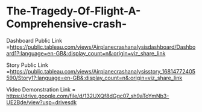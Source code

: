 # The-Tragedy-Of-Flight-A-Comprehensive-crash-


Dashboard Public Link =https://public.tableau.com/views/Airplanecrashanalysisdashboard/Dashboard1?:language=en-GB&:display_count=n&:origin=viz_share_link

Story Public Link =https://public.tableau.com/views/Airplanecrashanalysisstory_16814772405590/Story1?:language=en-GB&:display_count=n&:origin=viz_share_link

Video Demonstration Link = https://drive.google.com/file/d/132UXQf8dGgc07_sh9aToYmNb3-UE2Bde/view?usp=drivesdk
